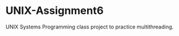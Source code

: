 UNIX-Assignment6
================

UNIX Systems Programming class project to practice multithreading.
